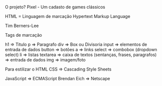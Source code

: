 O projeto?
Pixel - Um cadasto de games clássicos

HTML = Linguagem de marcação
Hypertext Markup Language

Tim Berners-Lee

Tags de marcação

h1 => Titulo
p => Paragrafo
div => Box ou Divisoria
input => elementos de entrada de dados
button => botões
a => links
select => combobox (dropdown select)
li => listas
textarea => caixa de textos (sentanças, frases, paragrafos) => entrada de dados
img => imagem/foto

Para estilizar o HTML
CSS => Cascading Style Sheets

JavaScript => ECMAScript
Brendan Eich => Netscape